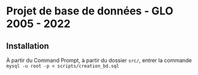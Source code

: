 # Projet de base de données - GLO 2005 - 2022

## Installation

À partir du Command Prompt, à partir du dossier ```src/```, entrer la commande <br />
```mysql -u root -p < scripts/creation_bd.sql```
